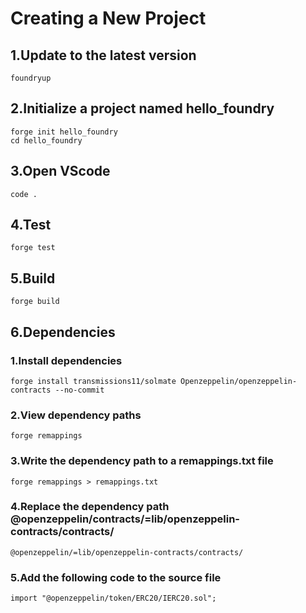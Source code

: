 # Creating a New Project
## 1.Update to the latest version
```shell
foundryup
```
## 2.Initialize a project named hello_foundry 
```shell
forge init hello_foundry
cd hello_foundry
```
## 3.Open VScode
```shell
code .
```
## 4.Test
```shell
forge test
```
## 5.Build
```shell
forge build
```
## 6.Dependencies
### 1.Install dependencies
```shell
forge install transmissions11/solmate Openzeppelin/openzeppelin-contracts --no-commit
```
### 2.View dependency paths
```shell
forge remappings
```
### 3.Write the dependency path to a remappings.txt file
```shell
forge remappings > remappings.txt
```
### 4.Replace the dependency path @openzeppelin/contracts/=lib/openzeppelin-contracts/contracts/
```shell
@openzeppelin/=lib/openzeppelin-contracts/contracts/
```
### 5.Add the following code to the source file
```shell
import "@openzeppelin/token/ERC20/IERC20.sol";
```
